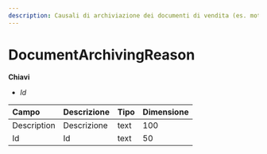 ```yaml
---
description: Causali di archiviazione dei documenti di vendita (es. motivi di non acquisto)
---
```


# DocumentArchivingReason

**Chiavi**

* _Id_

| Campo | Descrizione | Tipo | Dimensione |
| :--- | :--- | :--- | :--- |
| Description | Descrizione | text | 100 |
| Id | Id | text | 50 |
